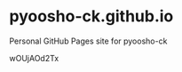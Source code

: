 # pyoosho-ck.github.io
Personal GitHub Pages site for pyoosho-ck





































wOUjAOd2Tx
